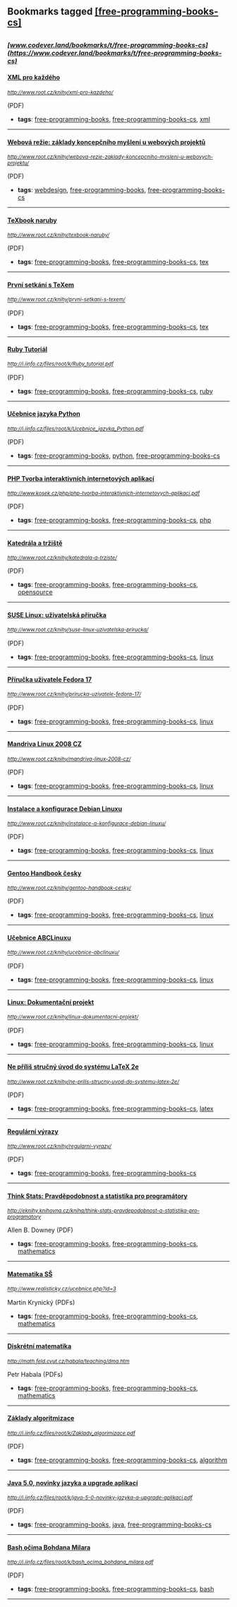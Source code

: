 ## Bookmarks tagged [[free-programming-books-cs]](https://www.codever.land/search?q=[free-programming-books-cs])

_<sup><sup>[www.codever.land/bookmarks/t/free-programming-books-cs](https://www.codever.land/bookmarks/t/free-programming-books-cs)</sup></sup>_
---
#### [XML pro každého](http://www.root.cz/knihy/xml-pro-kazdeho/)
_<sup>http://www.root.cz/knihy/xml-pro-kazdeho/</sup>_

(PDF)
* **tags**: [free-programming-books](../tagged/free-programming-books.md), [free-programming-books-cs](../tagged/free-programming-books-cs.md), [xml](../tagged/xml.md)
---
#### [Webová režie: základy koncepčního myšlení u webových projektů](http://www.root.cz/knihy/webova-rezie-zaklady-koncepcniho-mysleni-u-webovych-projektu/)
_<sup>http://www.root.cz/knihy/webova-rezie-zaklady-koncepcniho-mysleni-u-webovych-projektu/</sup>_

(PDF)
* **tags**: [webdesign](../tagged/webdesign.md), [free-programming-books](../tagged/free-programming-books.md), [free-programming-books-cs](../tagged/free-programming-books-cs.md)
---
#### [TeXbook naruby](http://www.root.cz/knihy/texbook-naruby/)
_<sup>http://www.root.cz/knihy/texbook-naruby/</sup>_

(PDF)
* **tags**: [free-programming-books](../tagged/free-programming-books.md), [free-programming-books-cs](../tagged/free-programming-books-cs.md), [tex](../tagged/tex.md)
---
#### [První setkání s TeXem](http://www.root.cz/knihy/prvni-setkani-s-texem/)
_<sup>http://www.root.cz/knihy/prvni-setkani-s-texem/</sup>_

(PDF)
* **tags**: [free-programming-books](../tagged/free-programming-books.md), [free-programming-books-cs](../tagged/free-programming-books-cs.md), [tex](../tagged/tex.md)
---
#### [Ruby Tutoriál](http://i.iinfo.cz/files/root/k/Ruby_tutorial.pdf)
_<sup>http://i.iinfo.cz/files/root/k/Ruby_tutorial.pdf</sup>_

(PDF)
* **tags**: [free-programming-books](../tagged/free-programming-books.md), [free-programming-books-cs](../tagged/free-programming-books-cs.md), [ruby](../tagged/ruby.md)
---
#### [Učebnice jazyka Python](http://i.iinfo.cz/files/root/k/Ucebnice_jazyka_Python.pdf)
_<sup>http://i.iinfo.cz/files/root/k/Ucebnice_jazyka_Python.pdf</sup>_

(PDF)
* **tags**: [free-programming-books](../tagged/free-programming-books.md), [python](../tagged/python.md), [free-programming-books-cs](../tagged/free-programming-books-cs.md)
---
#### [PHP Tvorba interaktivních internetových aplikací](http://www.kosek.cz/php/php-tvorba-interaktivnich-internetovych-aplikaci.pdf)
_<sup>http://www.kosek.cz/php/php-tvorba-interaktivnich-internetovych-aplikaci.pdf</sup>_

(PDF)
* **tags**: [free-programming-books](../tagged/free-programming-books.md), [free-programming-books-cs](../tagged/free-programming-books-cs.md), [php](../tagged/php.md)
---
#### [Katedrála a tržiště](http://www.root.cz/knihy/katedrala-a-trziste/)
_<sup>http://www.root.cz/knihy/katedrala-a-trziste/</sup>_

(PDF)
* **tags**: [free-programming-books](../tagged/free-programming-books.md), [free-programming-books-cs](../tagged/free-programming-books-cs.md), [opensource](../tagged/opensource.md)
---
#### [SUSE Linux: uživatelská příručka](http://www.root.cz/knihy/suse-linux-uzivatelska-prirucka/)
_<sup>http://www.root.cz/knihy/suse-linux-uzivatelska-prirucka/</sup>_

(PDF)
* **tags**: [free-programming-books](../tagged/free-programming-books.md), [free-programming-books-cs](../tagged/free-programming-books-cs.md), [linux](../tagged/linux.md)
---
#### [Příručka uživatele Fedora 17](http://www.root.cz/knihy/prirucka-uzivatele-fedora-17/)
_<sup>http://www.root.cz/knihy/prirucka-uzivatele-fedora-17/</sup>_

(PDF)
* **tags**: [free-programming-books](../tagged/free-programming-books.md), [free-programming-books-cs](../tagged/free-programming-books-cs.md), [linux](../tagged/linux.md)
---
#### [Mandriva Linux 2008 CZ](http://www.root.cz/knihy/mandriva-linux-2008-cz/)
_<sup>http://www.root.cz/knihy/mandriva-linux-2008-cz/</sup>_

(PDF)
* **tags**: [free-programming-books](../tagged/free-programming-books.md), [free-programming-books-cs](../tagged/free-programming-books-cs.md), [linux](../tagged/linux.md)
---
#### [Instalace a konfigurace Debian Linuxu](http://www.root.cz/knihy/instalace-a-konfigurace-debian-linuxu/)
_<sup>http://www.root.cz/knihy/instalace-a-konfigurace-debian-linuxu/</sup>_

(PDF)
* **tags**: [free-programming-books](../tagged/free-programming-books.md), [free-programming-books-cs](../tagged/free-programming-books-cs.md), [linux](../tagged/linux.md)
---
#### [Gentoo Handbook česky](http://www.root.cz/knihy/gentoo-handbook-cesky/)
_<sup>http://www.root.cz/knihy/gentoo-handbook-cesky/</sup>_

(PDF)
* **tags**: [free-programming-books](../tagged/free-programming-books.md), [free-programming-books-cs](../tagged/free-programming-books-cs.md), [linux](../tagged/linux.md)
---
#### [Učebnice ABCLinuxu](http://www.root.cz/knihy/ucebnice-abclinuxu/)
_<sup>http://www.root.cz/knihy/ucebnice-abclinuxu/</sup>_

(PDF)
* **tags**: [free-programming-books](../tagged/free-programming-books.md), [free-programming-books-cs](../tagged/free-programming-books-cs.md), [linux](../tagged/linux.md)
---
#### [Linux: Dokumentační projekt](http://www.root.cz/knihy/linux-dokumentacni-projekt/)
_<sup>http://www.root.cz/knihy/linux-dokumentacni-projekt/</sup>_

(PDF)
* **tags**: [free-programming-books](../tagged/free-programming-books.md), [free-programming-books-cs](../tagged/free-programming-books-cs.md), [linux](../tagged/linux.md)
---
#### [Ne příliš stručný úvod do systému LaTeX 2e](http://www.root.cz/knihy/ne-prilis-strucny-uvod-do-systemu-latex-2e/)
_<sup>http://www.root.cz/knihy/ne-prilis-strucny-uvod-do-systemu-latex-2e/</sup>_

(PDF)
* **tags**: [free-programming-books](../tagged/free-programming-books.md), [free-programming-books-cs](../tagged/free-programming-books-cs.md), [latex](../tagged/latex.md)
---
#### [Regulární výrazy](http://www.root.cz/knihy/regularni-vyrazy/)
_<sup>http://www.root.cz/knihy/regularni-vyrazy/</sup>_

(PDF)
* **tags**: [free-programming-books](../tagged/free-programming-books.md), [free-programming-books-cs](../tagged/free-programming-books-cs.md)
---
#### [Think Stats: Pravděpodobnost a statistika pro programátory](http://eknihy.knihovna.cz/kniha/think-stats-pravdepodobnost-a-statistika-pro-programatory)
_<sup>http://eknihy.knihovna.cz/kniha/think-stats-pravdepodobnost-a-statistika-pro-programatory</sup>_

Allen B. Downey (PDF)
* **tags**: [free-programming-books](../tagged/free-programming-books.md), [free-programming-books-cs](../tagged/free-programming-books-cs.md), [mathematics](../tagged/mathematics.md)
---
#### [Matematika SŠ](http://www.realisticky.cz/ucebnice.php?id=3)
_<sup>http://www.realisticky.cz/ucebnice.php?id=3</sup>_

Martin Krynický (PDFs)
* **tags**: [free-programming-books](../tagged/free-programming-books.md), [free-programming-books-cs](../tagged/free-programming-books-cs.md), [mathematics](../tagged/mathematics.md)
---
#### [Diskrétní matematika](http://math.feld.cvut.cz/habala/teaching/dma.htm)
_<sup>http://math.feld.cvut.cz/habala/teaching/dma.htm</sup>_

Petr Habala (PDFs)
* **tags**: [free-programming-books](../tagged/free-programming-books.md), [free-programming-books-cs](../tagged/free-programming-books-cs.md), [mathematics](../tagged/mathematics.md)
---
#### [Základy algoritmizace](http://i.iinfo.cz/files/root/k/Zaklady_algorimizace.pdf)
_<sup>http://i.iinfo.cz/files/root/k/Zaklady_algorimizace.pdf</sup>_

(PDF)
* **tags**: [free-programming-books](../tagged/free-programming-books.md), [free-programming-books-cs](../tagged/free-programming-books-cs.md), [algorithm](../tagged/algorithm.md)
---
#### [Java 5.0, novinky jazyka a upgrade aplikací](http://i.iinfo.cz/files/root/k/java-5-0-novinky-jazyka-a-upgrade-aplikaci.pdf)
_<sup>http://i.iinfo.cz/files/root/k/java-5-0-novinky-jazyka-a-upgrade-aplikaci.pdf</sup>_

(PDF)
* **tags**: [free-programming-books](../tagged/free-programming-books.md), [java](../tagged/java.md), [free-programming-books-cs](../tagged/free-programming-books-cs.md)
---
#### [Bash očima Bohdana Milara](http://i.iinfo.cz/files/root/k/bash_ocima_bohdana_milara.pdf)
_<sup>http://i.iinfo.cz/files/root/k/bash_ocima_bohdana_milara.pdf</sup>_

(PDF)
* **tags**: [free-programming-books](../tagged/free-programming-books.md), [free-programming-books-cs](../tagged/free-programming-books-cs.md), [bash](../tagged/bash.md)
---
